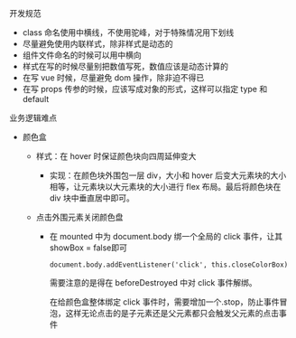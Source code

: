 开发规范

- class 命名使用中横线，不使用驼峰，对于特殊情况用下划线
- 尽量避免使用内联样式，除非样式是动态的
- 组件文件命名的时候可以用中横向
- 样式在写的时候尽量别把数值写死，数值应该是动态计算的
- 在写 vue 时候，尽量避免 dom 操作，除非迫不得已
- 在写 props 传参的时候，应该写成对象的形式，这样可以指定 type 和 default



业务逻辑难点

- 颜色盒

  - 样式：在 hover 时保证颜色块向四周延伸变大

    - 实现：在颜色块外围包一层 div，大小和 hover 后变大元素块的大小相等，让元素块以大元素块的大小进行 flex 布局。最后将颜色块在 div 块中垂直居中即可。

  - 点击外围元素关闭颜色盘

    - 在 mounted 中为 document.body 绑一个全局的 click 事件，让其showBox = false即可

      ` document.body.addEventListener('click', this.closeColorBox) `

      需要注意的是得在 beforeDestroyed 中对 click 事件解绑。

      在给颜色盒整体绑定 click 事件时，需要增加一个.stop，防止事件冒泡，这样无论点击的是子元素还是父元素都只会触发父元素的点击事件